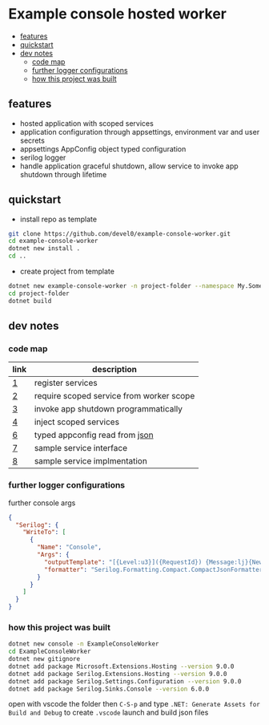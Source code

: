 # Example console hosted worker

- [features](#features)
- [quickstart](#quickstart)
- [dev notes](#dev-notes)
  - [code map](#code-map)
  - [further logger configurations](#further-logger-configurations)
  - [how this project was built](#how-this-project-was-built)

## features

- hosted application with scoped services
- application configuration through appsettings, environment var and user secrets
- appsettings AppConfig object typed configuration
- serilog logger
- handle application graceful shutdown, allow service to invoke app shutdown through lifetime

## quickstart

- install repo as template

```sh
git clone https://github.com/devel0/example-console-worker.git
cd example-console-worker
dotnet new install .
cd ..
```

- create project from template

```sh
dotnet new example-console-worker -n project-folder --namespace My.Some
cd project-folder
dotnet build
```

## dev notes

### code map

| link | description                              |
| ---- | ---------------------------------------- |
| [1]  | register services                        |
| [2]  | require scoped service from worker scope |
| [3]  | invoke app shutdown programmatically     |
| [4]  | inject scoped services                   |
| [6]  | typed appconfig read from [json][5]      |
| [7]  | sample service interface                 |
| [8]  | sample service implmentation             |

[1]: https://github.com/devel0/example-console-worker/blob/b6f63f8396352bdac1743b6a6b5032913232aec2/Extensions/SetupServices.cs#L11
[2]: https://github.com/devel0/example-console-worker/blob/b6f63f8396352bdac1743b6a6b5032913232aec2/Implementations/Worker.cs#L25
[3]: https://github.com/devel0/example-console-worker/blob/b6f63f8396352bdac1743b6a6b5032913232aec2/Implementations/Worker.cs
[4]: https://github.com/devel0/example-console-worker/blob/b6f63f8396352bdac1743b6a6b5032913232aec2/Implementations/SampleService.cs
[5]: https://github.com/devel0/example-console-worker/blob/b6f63f8396352bdac1743b6a6b5032913232aec2/appsettings.json
[6]: https://github.com/devel0/example-console-worker/blob/b6f63f8396352bdac1743b6a6b5032913232aec2/Abstractions/AppConfig.cs
[7]: https://github.com/devel0/example-console-worker/blob/b6f63f8396352bdac1743b6a6b5032913232aec2/Abstractions/ISampleService.cs
[8]: https://github.com/devel0/example-console-worker/blob/b6f63f8396352bdac1743b6a6b5032913232aec2/Implementations/SampleService.cs

### further logger configurations

further console args

```json
{
  "Serilog": {    
    "WriteTo": [
      {
        "Name": "Console",
        "Args": {
          "outputTemplate": "[{Level:u3}]({RequestId}) {Message:lj}{NewLine}{Exception}",          
          "formatter": "Serilog.Formatting.Compact.CompactJsonFormatter, Serilog.Formatting.Compact"
        }
      }
    ]    
  }
}
```

### how this project was built

```sh
dotnet new console -n ExampleConsoleWorker
cd ExampleConsoleWorker
dotnet new gitignore
dotnet add package Microsoft.Extensions.Hosting --version 9.0.0
dotnet add package Serilog.Extensions.Hosting --version 9.0.0
dotnet add package Serilog.Settings.Configuration --version 9.0.0
dotnet add package Serilog.Sinks.Console --version 6.0.0
```

open with vscode the folder then `C-S-p` and type `.NET: Generate Assets for Build and Debug` to create `.vscode` launch and build json files